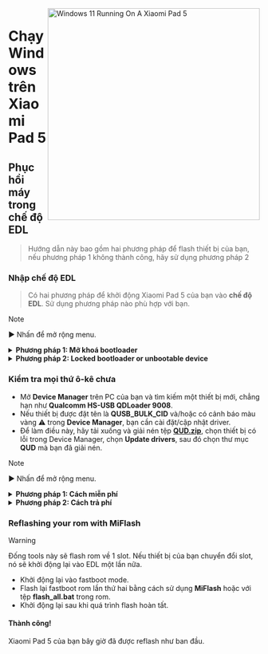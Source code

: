 <img align="right" src="https://raw.githubusercontent.com/erdilS/Port-Windows-11-Xiaomi-Pad-5/main/nabu.png" width="425" alt="Windows 11 Running On A Xiaomi Pad 5">

# Chạy Windows trên Xiaomi Pad 5

## Phục hồi máy trong chế độ EDL
> Hướng dẫn này bao gồm hai phương pháp để flash thiết bị của bạn, nếu phương pháp 1 không thành công, hãy sử dụng phương pháp 2

### Nhập chế độ EDL
> Có hai phương pháp để khởi động Xiaomi Pad 5 của bạn vào **chế độ EDL**. Sử dụng phương pháp nào phù hợp với bạn.

> [!NOTE]
>
> ▶️ Nhấn để mở rộng menu.

<details>
  <summary><strong>Phương pháp 1: Mở khoá bootloader</strong></summary>

> Nếu bootloader của bạn đã được mở khoá, chỉ cần chạy lệnh sau trong **fastboot mode**
```cmd
fastboot oem edl
```

</details>

<details>
  <summary><strong>Phương pháp 2: Locked bootloader or unbootable device</strong></summary>

- Cắm một **cáp EDL** (nếu bạn có) vào thiết bị của mình và nhấn nút trên cáp để khởi động vào **EDL mode**.
> Các cáp EDL bạn mua online được, nhưng để chạy được thì phải bao gồm V2 trong tên, ví dụ **Hydra V2 EDL Cable**.
- Ngoài ra, bạn có thể **short the test points** (cần mở nắp lưng của thiết bị).

</details>

### Kiểm tra mọi thứ ô-kê chưa
- Mở **Device Manager** trên PC của bạn và tìm kiếm một thiết bị mới, chẳng hạn như **Qualcomm HS-USB QDLoader 9008**.
- Nếu thiết bị được đặt tên là **QUSB_BULK_CID** và/hoặc có cảnh báo màu vàng ⚠️ trong **Device Manager**, bạn cần cài đặt/cập nhật driver.
- Để làm điều này, hãy tải xuống và giải nén tệp **[QUD.zip](https://github.com/n00b69/woa-betalm/releases/download/Qfil/QUD.zip)**, chọn thiết bị có lỗi trong Device Manager, chọn **Update drivers**, sau đó chọn thư mục **QUD** mà bạn đã giải nén.

> [!NOTE]
>
> ▶️ Nhấn để mở rộng menu.

<details>
  <summary><strong>Phương pháp 1: Cách miễn phí</strong></summary>

## Phương pháp 1: Đồ chùa

### Chuẩn bị
- [`Patched MiFlash Tool`](https://github.com/erdilS/Port-Windows-11-Xiaomi-Pad-5/releases/download/1.0/MiFlashPatched.zip)

- [`Patched firehose (.elf) file`](https://github.com/erdilS/Port-Windows-11-Xiaomi-Pad-5/releases/download/1.0/prog_ufs_firehose_sm7150_ddr.elf)

- `Đã giải nén` [`fastboot ROM for Nabu`](http://xmfirmwareupdater.com/miui/nabu/) 

### Chuẩn bị trước các files quan trọng
- Giải nén **fastboot ROM** cho Xiaomi Pad 5 của bạn.
- Giải nén tệp **MiflashPatched.zip** mà bạn đã tải xuống trước đó.
- Sao chép tệp **firehose (.elf)** từ thư mục **MiflashPatched.zip** vào thư mục **images** bên trong **fastboot ROM** đã giải nén của bạn, ghi đè lên tệp hiện có.

#### Mở MiFlash Tool
- Điều hướng đến thư mục **MiFlash** bên trong **MiflashPatched.zip** đã giải nén.
- Khởi động **XiaoMiFlash.exe** với quyền quản trị.

### Flashing the ROM
- Nhấn nút **Select** trong **MiFlash** và chọn thư mục nơi bạn đã giải nén **fastboot ROM** của mình (thư mục mà bạn đã thay thế tệp **firehose.elf**).
- Trong công cụ **MiFlash**, đảm bảo rằng tùy chọn **"Clean All"** đã được chọn.
- Nhấn **Refresh** trong **MiFlash** để xác minh kết nối với thiết bị của bạn.
- Sau khi xác nhận thiết bị của bạn đã được phát hiện và tùy chọn **"Clean All"** đã được chọn, nhấn **Flash** để bắt đầu quá trình flash.

> [!Important]
> Nếu bạn thấy bất kỳ lỗi nào không biến mất sau 2 phút, hãy khởi động lại thiết bị vào **EDL mode** một lần nữa, sau đó nhấn **Refresh** và **Flash** lại để thử lại.

#### Khởi động lại thiết bị
- Sau khi quá trình flash hoàn tất, nhấn nút **Reboot** để khởi động lại thiết bị.

</details>

<details>
  <summary><strong>Phương pháp 2: Cách trả phí</strong></summary>

## Phương pháp 2: Flash trả phí qua công cụ HXRU

### Chuẩn bị
- `$3 USDT` và một ví tiền điện tử để mua tín dụng (một số tài khoản ngân hàng Nga cũng được chấp nhận)

- `Tài khoản Telegram` để liên lạc với hỗ trợ HXRU

- [`MiFlash HXRU Tool`](https://hxrutool.net/tool/Xiaomi_Auth_Tool_v9.0.0.5_mtk.zip)

- [`Stock fastboot ROM for Nabu`](http://xmfirmwareupdater.com/miui/nabu/)
### Thiết lập công cụ HXRU
- Tạo một tài khoản trên **[HXRU dashboard](https://dashboard.hxrutool.com/Register)**.
- Tải xuống và giải nén công cụ **MiFlash HXRU**.

#### Mua tín dụng
- Liên hệ với **@hxruofficial** trên Telegram để mua **5 tín dụng** (khoảng **$3**). Bạn cần những tín dụng này để tiếp tục quá trình flash thiết bị của mình.

### Flashing your device
- Mở **XiaoMiFlash.exe** và cấp quyền quản trị cho nó.
- Tải xuống fastboot rom gốc cho thiết bị của bạn (nên có phần mở rộng .tgz) và mở nó. Bên trong sẽ có một tệp .tar. Giải nén nội dung của tệp .tar này vào bất kỳ thư mục nào.
- Nhấn nút **select** trong **XiaoMiFlash** và chọn thư mục này.
- Nhấn **flash**.
- Nếu bạn nhận được lỗi `write time out`, hãy giữ nút **power** + **volume down** trong khoảng 30 giây để khởi động lại EDL. Sau đó nhấn nút **flash** một lần nữa.
- Sau vài giây, một cửa sổ đăng nhập sẽ xuất hiện. Nhập thông tin tài khoản HRXU của bạn vào đây và nhấn **Request Auth Flashing**.

#### Khởi động lại thiết bị
- Sau khi nó hiển thị **flash done**, hãy khởi động lại thiết bị của bạn bằng cách giữ nút **power** trong khoảng 14 giây.

</details>

### Reflashing your rom with MiFlash
> [!Warning]
> Đống tools này sẽ flash rom về 1 slot. Nếu thiết bị của bạn chuyển đổi slot, nó sẽ khởi động lại vào EDL một lần nữa.
- Khởi động lại vào fastboot mode.
- Flash lại fastboot rom lần thứ hai bằng cách sử dụng **MiFlash** hoặc với tệp **flash_all.bat** trong rom.
- Khởi động lại sau khi quá trình flash hoàn tất.

#### Thành công!
Xiaomi Pad 5 của bạn bây giờ đã được reflash như ban đầu.